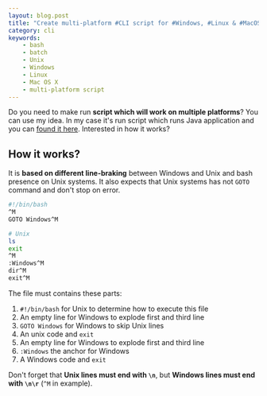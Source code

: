 ```yaml
---
layout: blog.post
title: "Create multi-platform #CLI script for #Windows, #Linux & #MacOSX"
category: cli
keywords:
    - bash
    - batch
    - Unix
    - Windows
    - Linux
    - Mac OS X
    - multi-platform script
---
```


Do you need to make run **script which will work on multiple platforms**?
You can use my idea.
In my case it's run script which runs Java application and you can [found it here](https://github.com/petrknap/violetumleditor/blob/master/run.bat).
Interested in how it works?

## How it works?

It is **based on different line-braking** between Windows and Unix and bash presence on Unix systems.
It also expects that Unix systems has not `GOTO` command and don't stop on error.

```bash
#!/bin/bash
^M
GOTO Windows^M

# Unix
ls
exit
^M
:Windows^M
dir^M
exit^M
```

The file must contains these parts:

1. `#!/bin/bash` for Unix to determine how to execute this file
1. An empty line for Windows to explode first and third line
1. `GOTO Windows` for Windows to skip Unix lines
1. An unix code and `exit`
1. An empty line for Windows to explode first and third line
1. `:Windows` the anchor for Windows
1. A Windows code and `exit`

Don't forget that **Unix lines must end with `\n`**, but **Windows lines must end with `\n\r`** (`^M` in example).
